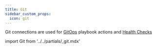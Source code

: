 ```yaml
---
title: Git
sidebar_custom_props:
  icon: git
---
```


Git connections are used for [GitOps](/playbooks/actions/gitops) playbook actions and [Health Checks](/canary-checker/reference/git)

import Git from '../../partials/\_git.mdx'

<Git/>
